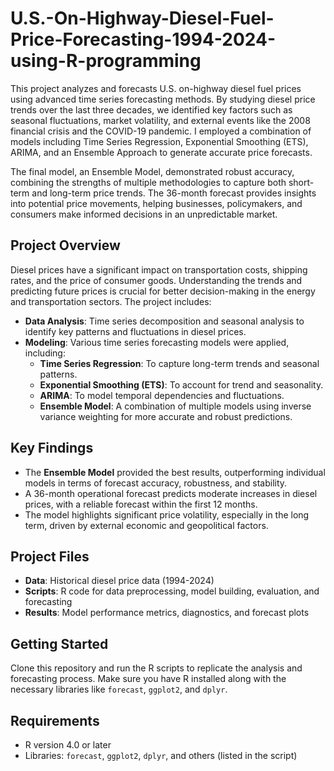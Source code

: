 # U.S.-On-Highway-Diesel-Fuel-Price-Forecasting-1994-2024-using-R-programming
This project analyzes and forecasts U.S. on-highway diesel fuel prices using advanced time series forecasting methods. By studying diesel price trends over the last three decades, we identified key factors such as seasonal fluctuations, market volatility, and external events like the 2008 financial crisis and the COVID-19 pandemic. I employed a combination of models including Time Series Regression, Exponential Smoothing (ETS), ARIMA, and an Ensemble Approach to generate accurate price forecasts.

The final model, an Ensemble Model, demonstrated robust accuracy, combining the strengths of multiple methodologies to capture both short-term and long-term price trends. The 36-month forecast provides insights into potential price movements, helping businesses, policymakers, and consumers make informed decisions in an unpredictable market.

## Project Overview

Diesel prices have a significant impact on transportation costs, shipping rates, and the price of consumer goods. Understanding the trends and predicting future prices is crucial for better decision-making in the energy and transportation sectors. The project includes:

- **Data Analysis**: Time series decomposition and seasonal analysis to identify key patterns and fluctuations in diesel prices.
- **Modeling**: Various time series forecasting models were applied, including:
  - **Time Series Regression**: To capture long-term trends and seasonal patterns.
  - **Exponential Smoothing (ETS)**: To account for trend and seasonality.
  - **ARIMA**: To model temporal dependencies and fluctuations.
  - **Ensemble Model**: A combination of multiple models using inverse variance weighting for more accurate and robust predictions.

## Key Findings

- The **Ensemble Model** provided the best results, outperforming individual models in terms of forecast accuracy, robustness, and stability.
- A 36-month operational forecast predicts moderate increases in diesel prices, with a reliable forecast within the first 12 months.
- The model highlights significant price volatility, especially in the long term, driven by external economic and geopolitical factors.

## Project Files

- **Data**: Historical diesel price data (1994-2024)
- **Scripts**: R code for data preprocessing, model building, evaluation, and forecasting
- **Results**: Model performance metrics, diagnostics, and forecast plots

## Getting Started

Clone this repository and run the R scripts to replicate the analysis and forecasting process. Make sure you have R installed along with the necessary libraries like `forecast`, `ggplot2`, and `dplyr`.

## Requirements

- R version 4.0 or later
- Libraries: `forecast`, `ggplot2`, `dplyr`, and others (listed in the script)
